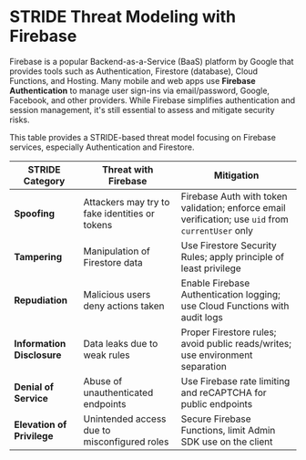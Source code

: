# STRIDE Threat Modeling with Firebase

Firebase is a popular Backend-as-a-Service (BaaS) platform by Google that provides tools such as Authentication, Firestore (database), Cloud Functions, and Hosting. Many mobile and web apps use **Firebase Authentication** to manage user sign-ins via email/password, Google, Facebook, and other providers. While Firebase simplifies authentication and session management, it's still essential to assess and mitigate security risks.

This table provides a STRIDE-based threat model focusing on Firebase services, especially Authentication and Firestore.

| **STRIDE Category**        | **Threat with Firebase**                       | **Mitigation**                                                                                     |
|---------------------------|------------------------------------------------|-----------------------------------------------------------------------------------------------------|
| **Spoofing**               | Attackers may try to fake identities or tokens | Firebase Auth with token validation; enforce email verification; use `uid` from `currentUser` only |
| **Tampering**              | Manipulation of Firestore data                 | Use Firestore Security Rules; apply principle of least privilege                                   |
| **Repudiation**            | Malicious users deny actions taken             | Enable Firebase Authentication logging; use Cloud Functions with audit logs                        |
| **Information Disclosure** | Data leaks due to weak rules                   | Proper Firestore rules; avoid public reads/writes; use environment separation                      |
| **Denial of Service**      | Abuse of unauthenticated endpoints             | Use Firebase rate limiting and reCAPTCHA for public endpoints                                      |
| **Elevation of Privilege** | Unintended access due to misconfigured roles   | Secure Firebase Functions, limit Admin SDK use on the client                                       |
